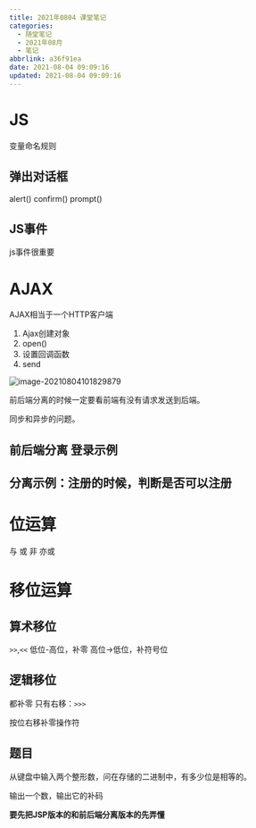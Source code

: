```yaml
---
title: 2021年0804 课堂笔记
categories:
  - 随堂笔记
  - 2021年08月
  - 笔记
abbrlink: a36f91ea
date: 2021-08-04 09:09:16
updated: 2021-08-04 09:09:16
---
```

# JS
变量命名规则
## 弹出对话框
alert()
confirm()
prompt()

## JS事件
js事件很重要

# AJAX
AJAX相当于一个HTTP客户端

1. Ajax创建对象
2. open()
3. 设置回调函数
4. send



![image-20210804101829879](https://gitee.com/XiaoLan223/images/raw/master/Blog/Sum/20210804101837.png)
<!-- HTTP协议详解 -->

前后端分离的时候一定要看前端有没有请求发送到后端。

同步和异步的问题。

## 前后端分离 登录示例

## 分离示例：注册的时候，判断是否可以注册

# 位运算
与
或
非
亦或
# 移位运算
## 算术移位
`>>`,`<<`
低位-高位，补零
高位->低位，补符号位
## 逻辑移位
都补零
只有右移：`>>>`

按位右移补零操作符

## 题目
从键盘中输入两个整形数，问在存储的二进制中，有多少位是相等的。

输出一个数，输出它的补码


**要先把JSP版本的和前后端分离版本的先弄懂**
